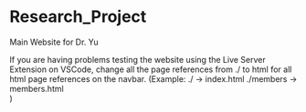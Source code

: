 # Research_Project

Main Website for Dr. Yu

If you are having problems testing the website using the Live Server Extension on VSCode, change all the page references from
./ to html for all html page references on the navbar.
(Example: ./        -> index.html
          ./members -> members.html         
)  